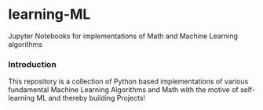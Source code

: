 # learning-ML
Jupyter Notebooks for implementations of Math and Machine Learning algorithms <br/>

### Introduction
This repository is a collection of Python based implementations of various fundamental Machine Learning Algorithms and Math with the motive of self-learning ML and thereby building Projects!
